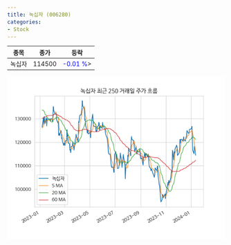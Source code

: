 ```yaml
---
title: 녹십자 (006280)
categories:
- Stock
---
```


|종목|종가|등락|
|----|----|----|
|녹십자|114500|<span style="color: blue">-0.01 %</span>>|

<!-- more -->

![006280](/assets/images/stock/006280.png)